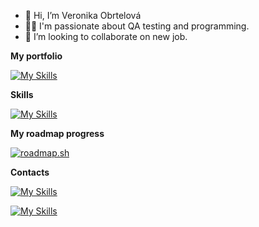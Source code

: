 - 👋 Hi, I’m Veronika Obrtelová
- 👩‍💻 I'm passionate about QA testing and programming.
- 💞️ I’m looking to collaborate on new job.

**My portfolio**

[![My Skills](https://skillicons.dev/icons?i=github)](https://veronikaobrtelova.netlify.app)

**Skills**

[![My Skills](https://skillicons.dev/icons?i=pycharm,vscode,python,selenium,html,css,js)](https://skillicons.dev)

**My roadmap progress**

[![roadmap.sh](https://roadmap.sh/card/tall/6543d8c14352f418f80d3349?variant=dark)](https://roadmap.sh)

**Contacts**


[![My Skills](https://skillicons.dev/icons?i=linkedin)](https://www.linkedin.com/in/veronika-obrtelov%C3%A1/)


[![My Skills](https://skillicons.dev/icons?i=gmail)](https://mail.google.com/mail/?view=cm&fs=1&to=veronika.obrtelova181@gmail.com)



